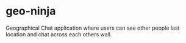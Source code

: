 # geo-ninja
Geographical Chat application where users can see other people last location and chat across each others wall.
